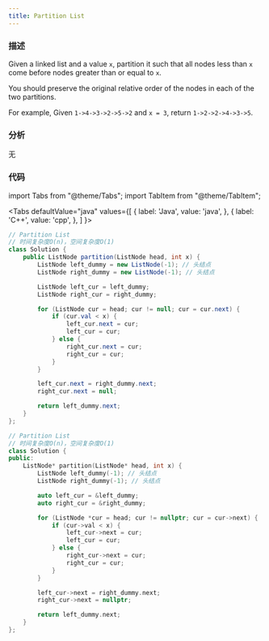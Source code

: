 ```yaml
---
title: Partition List
---
```


### 描述

Given a linked list and a value `x`, partition it such that all nodes less than `x` come before nodes greater than or equal to `x`.

You should preserve the original relative order of the nodes in each of the two partitions.

For example,
Given `1->4->3->2->5->2` and `x = 3`, return `1->2->2->4->3->5`.

### 分析

无

### 代码

import Tabs from "@theme/Tabs";
import TabItem from "@theme/TabItem";

<Tabs
defaultValue="java"
values={[
{ label: 'Java', value: 'java', },
{ label: 'C++', value: 'cpp', },
]
}>
<TabItem value="java">

```java
// Partition List
// 时间复杂度O(n)，空间复杂度O(1)
class Solution {
    public ListNode partition(ListNode head, int x) {
        ListNode left_dummy = new ListNode(-1); // 头结点
        ListNode right_dummy = new ListNode(-1); // 头结点

        ListNode left_cur = left_dummy;
        ListNode right_cur = right_dummy;

        for (ListNode cur = head; cur != null; cur = cur.next) {
            if (cur.val < x) {
                left_cur.next = cur;
                left_cur = cur;
            } else {
                right_cur.next = cur;
                right_cur = cur;
            }
        }

        left_cur.next = right_dummy.next;
        right_cur.next = null;

        return left_dummy.next;
    }
};
```

</TabItem>
<TabItem value="cpp">

```cpp
// Partition List
// 时间复杂度O(n)，空间复杂度O(1)
class Solution {
public:
    ListNode* partition(ListNode* head, int x) {
        ListNode left_dummy(-1); // 头结点
        ListNode right_dummy(-1); // 头结点

        auto left_cur = &left_dummy;
        auto right_cur = &right_dummy;

        for (ListNode *cur = head; cur != nullptr; cur = cur->next) {
            if (cur->val < x) {
                left_cur->next = cur;
                left_cur = cur;
            } else {
                right_cur->next = cur;
                right_cur = cur;
            }
        }

        left_cur->next = right_dummy.next;
        right_cur->next = nullptr;

        return left_dummy.next;
    }
};
```

</TabItem>
</Tabs>
